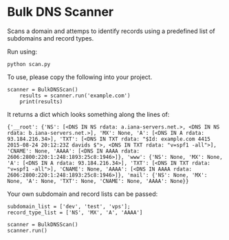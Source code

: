 # Bulk DNS Scanner
Scans a domain and attemps to identify records using a predefined list of subdomains and record types.

Run using:

	python scan.py

To use, please copy the following into your project.

	scanner = BulkDNSScan()
    	results = scanner.run('example.com')
    	print(results)

It returns a dict which looks something along the lines of:

	{'__root': {'NS': [<DNS IN NS rdata: a.iana-servers.net.>, <DNS IN NS rdata: b.iana-servers.net.>], 'MX': None, 'A': [<DNS IN A rdata: 93.184.216.34>], 'TXT': [<DNS IN TXT rdata: "$Id: example.com 4415 2015-08-24 20:12:23Z davids $">, <DNS IN TXT rdata: "v=spf1 -all">], 'CNAME': None, 'AAAA': [<DNS IN AAAA rdata: 2606:2800:220:1:248:1893:25c8:1946>]}, 'www': {'NS': None, 'MX': None, 'A': [<DNS IN A rdata: 93.184.216.34>], 'TXT': [<DNS IN TXT rdata: "v=spf1 -all">], 'CNAME': None, 'AAAA': [<DNS IN AAAA rdata: 2606:2800:220:1:248:1893:25c8:1946>]}, 'mail': {'NS': None, 'MX': None, 'A': None, 'TXT': None, 'CNAME': None, 'AAAA': None}}

Your own subdomain and record lists can be passed:

	subdomain_list = ['dev', 'test', 'vps'];
	record_type_list = ['NS', 'MX', 'A', 'AAAA']
	
	scanner = BulkDNSScan()
	scanner.run()
